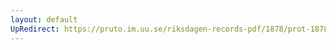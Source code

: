 ```yaml
---
layout: default
UpRedirect: https://pruto.im.uu.se/riksdagen-records-pdf/1878/prot-1878--ak--005/prot-1878--ak--005_006.pdf
---
```

